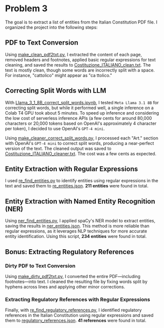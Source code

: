 # Problem 3

The goal is to extract a list of entities from the Italian Constitution PDF file. I organized the project into the following steps:

## PDF to Text Conversion
Using [make_clean_pdf2txt.py](make_clean_pdf2txt.py), I extracted the content of each page, removed headers and footnotes, applied basic regular expressions for text cleaning, and saved the results to [Costituzione_ITALIANO_clean.txt](data/Costituzione_ITALIANO_clean.txt). The text is mostly clean, though some words are incorrectly split with a space. For instance, "cattolico" might appear as "ca ttolico."

## Correcting Split Words with LLM
With [Llama_3_1_8B_correct_split_words.ipynb](Llama_3_1_8B_correct_split_words.ipynb), I tested `Meta Llama 3.1 8B` for correcting split words, but while it performed well, a single inference on a Colab T4 GPU took about 5 minutes. To speed up inference and considering the low cost of serverless inference APIs (a few cents for around 80,000 characters or 20,000 tokens based on OpenAI's approximately 4 character per token), I decided to use OpenAI's `GPT-4 mini`.

Using [make_cleaner_correct_split_words.py](make_cleaner_correct_split_words.py), I processed each "Art." section with OpenAI's `GPT-4 mini` to correct split words, producing a near-perfect version of the text. The cleaned output was saved to [Costituzione_ITALIANO_cleaner.txt](data/Costituzione_ITALIANO_cleaner.txt). The cost was a few cents as expected.

## Entity Extraction with Regular Expressions
I used [re_find_entities.py](re_find_entities.py) to identify entities using regular expressions in the text and saved them to [re_entities.json](data/re_entities.json). **211 entities** were found in total.

## Entity Extraction with Named Entity Recognition (NER)
Using [ner_find_entities.py](ner_find_entities.py), I applied spaCy's NER model to extract entities, saving the results in [ner_entities.json](data/ner_entities.json). This method is more reliable than regular expressions, as it leverages NLP techniques for more accurate entity identification. Using this script, **234 entities** were found in total.

## Bonus: Extracting Regulatory References
### Dirty PDF to Text Conversion
Using [make_dirty_pdf2txt.py](make_dirty_pdf2txt.py), I converted the entire PDF—including footnotes—into text. I cleaned the resulting file by fixing words split by hyphens across lines and applying other minor corrections.

### Extracting Regulatory References with Regular Expressions
Finally, with [re_find_regulatory_references.py](re_find_regulatory_references.py), I identified regulatory references in the Italian Constitution using regular expressions and saved them to [regulatory_references.json](data/regulatory_references.json). **41 references** were found in total.